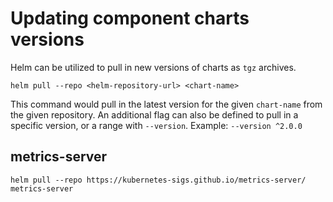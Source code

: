 # Updating component charts versions

Helm can be utilized to pull in new versions of charts as `tgz` archives.


```
helm pull --repo <helm-repository-url> <chart-name>
```

This command would pull in the latest version for the given `chart-name` from the given repository. An additional flag can also be defined to pull in a specific version, or a range with `--version`. Example: `--version ^2.0.0`


## metrics-server

```
helm pull --repo https://kubernetes-sigs.github.io/metrics-server/ metrics-server
```
